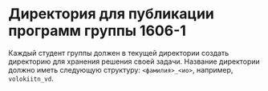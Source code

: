 # Директория для публикации программ группы 1606-1
Каждый студент группы должен в текущей директории
создать директорию для хранения решения своей задачи.
Название директории должно иметь следующую структуру:
`<фамилия>_<ио>`, например, `volokiitn_vd`.